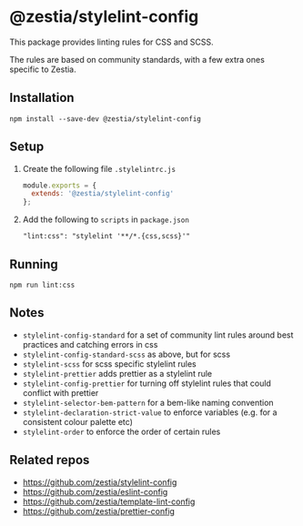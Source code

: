 # @zestia/stylelint-config

This package provides linting rules for CSS and SCSS.

The rules are based on community standards, with a few extra ones specific to Zestia.

## Installation

```
npm install --save-dev @zestia/stylelint-config
```

## Setup

1. Create the following file `.stylelintrc.js`

   ```javascript
   module.exports = {
     extends: '@zestia/stylelint-config'
   };
   ```

2. Add the following to `scripts` in `package.json`

   ```
   "lint:css": "stylelint '**/*.{css,scss}'"
   ```

## Running

```
npm run lint:css
```

## Notes

- `stylelint-config-standard` for a set of community lint rules around best practices and catching errors in css
- `stylelint-config-standard-scss` as above, but for scss
- `stylelint-scss` for scss specific stylelint rules
- `stylelint-prettier` adds prettier as a stylelint rule
- `stylelint-config-prettier` for turning off stylelint rules that could conflict with prettier
- `stylelint-selector-bem-pattern` for a bem-like naming convention
- `stylelint-declaration-strict-value` to enforce variables (e.g. for a consistent colour palette etc)
- `stylelint-order` to enforce the order of certain rules

## Related repos

- https://github.com/zestia/stylelint-config
- https://github.com/zestia/eslint-config
- https://github.com/zestia/template-lint-config
- https://github.com/zestia/prettier-config
